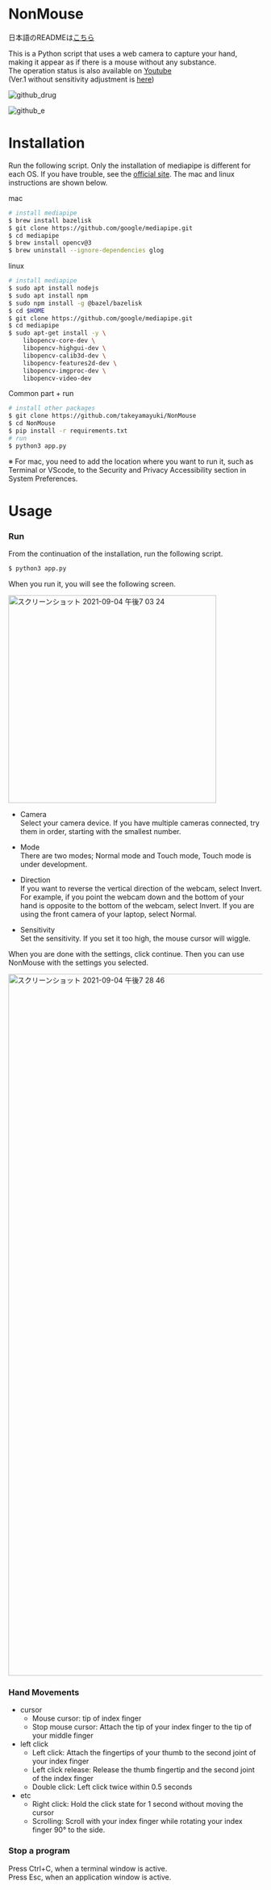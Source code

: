 # NonMouse
日本語のREADMEは[こちら](README-ja.md)  

This is a Python script that uses a web camera to capture your hand, making it appear as if there is a mouse without any substance.     
The operation status is also available on [Youtube](https://youtu.be/ufvOJUTCF8M)  
(Ver.1 without sensitivity adjustment is [here](https://github.com/takeyamayuki/NonMouse))  


![github_drug](https://user-images.githubusercontent.com/22733958/129838867-e5b28dfc-3e7c-4064-9d17-93e24e7f7064.gif)

![github_e](https://user-images.githubusercontent.com/22733958/129838897-86da6861-b3a5-4e14-98fe-400a27c894d7.gif)


# Installation
Run the following script.
Only the installation of mediapipe is different for each OS. If you have trouble, see the [official site](https://google.github.io/mediapipe/getting_started/install.html). The mac and linux instructions are shown below.   

mac
```sh
# install mediapipe
$ brew install bazelisk 
$ git clone https://github.com/google/mediapipe.git 
$ cd mediapipe 
$ brew install opencv@3 
$ brew uninstall --ignore-dependencies glog 
```
linux
```sh
# install mediapipe
$ sudo apt install nodejs 
$ sudo apt install npm 
$ sudo npm install -g @bazel/bazelisk 
$ cd $HOME
$ git clone https://github.com/google/mediapipe.git 
$ cd mediapipe 
$ sudo apt-get install -y \ 
    libopencv-core-dev \ 
    libopencv-highgui-dev \ 
    libopencv-calib3d-dev \ 
    libopencv-features2d-dev \ 
    libopencv-imgproc-dev \ 
    libopencv-video-dev 
```
Common part + run
```sh
# install other packages 
$ git clone https://github.com/takeyamayuki/NonMouse
$ cd NonMouse
$ pip install -r requirements.txt
# run
$ python3 app.py
```

※ For mac, you need to add the location where you want to run it, such as Terminal or VScode, to the Security and Privacy Accessibility section in System Preferences.

# Usage
### Run
From the continuation of the installation, run the following script.
```sh
$ python3 app.py
```
When you run it, you will see the following screen.

<img width="412" alt="スクリーンショット 2021-09-04 午後7 03 24" src="https://user-images.githubusercontent.com/22733958/132090867-c705311a-e078-4114-be52-4991cf478da0.png">

- Camera  
Select your camera device. If you have multiple cameras connected, try them in order, starting with the smallest number.  

- Mode  
There are two modes; Normal mode and Touch mode, Touch mode is under development.  

- Direction  
If you want to reverse the vertical direction of the webcam, select Invert. For example, if you point the webcam down and the bottom of your hand is opposite to the bottom of the webcam, select Invert. If you are using the front camera of your laptop, select Normal.

- Sensitivity  
Set the sensitivity. If you set it too high, the mouse cursor will wiggle.

When you are done with the settings, click continue. Then you can use NonMouse with the settings you selected.

<img width="1392" alt="スクリーンショット 2021-09-04 午後7 28 46" src="https://user-images.githubusercontent.com/22733958/132091539-c897226a-9d60-4344-88a1-cb87d7ab64b4.png">

### Hand Movements
- cursor
    * Mouse cursor: tip of index finger  
    * Stop mouse cursor: Attach the tip of your index finger to the tip of your middle finger  
- left click
    * Left click: Attach the fingertips of your thumb to the second joint of your index finger
    * Left click release: Release the thumb fingertip and the second joint of the index finger  
    * Double click: Left click twice within 0.5 seconds
- etc
    * Right click: Hold the click state for 1 second without moving the cursor
    * Scrolling: Scroll with your index finger while rotating your index finger 90° to the side.

### Stop a program
Press Ctrl+C, when a terminal window is active.     
Press Esc, when an application window is active.    
